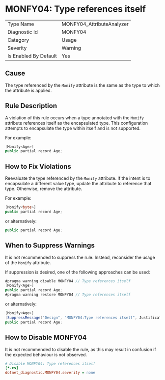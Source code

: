 # MONFY04: Type references itself

<table>
<tr>
  <td>Type Name</td>
  <td>MONFY04_AttributeAnalyzer</td>
</tr>
<tr>
  <td>Diagnostic Id</td>
  <td>MONFY04</td>
</tr>
<tr>
  <td>Category</td>
  <td>Usage</td>
</tr>
<tr>
  <td>Severity</td>
  <td>Warning</td>
</tr>
<tr>
  <td>Is Enabled By Default</td>
  <td>Yes</td>
</tr>
</table>

## Cause

The type referenced by the `Monify` attribute is the same as the type to which the attribute is applied.

## Rule Description

A violation of this rule occurs when a type annotated with the `Monify` attribute references itself as the encapsulated type. This configuration attempts to encapsulate the type within itself and is not supported.

For example:

```csharp
[Monify<Age>]
public partial record Age;
```

## How to Fix Violations

Reevaluate the type referenced by the `Monify` attribute. If the intent is to encapsulate a different value type, update the attribute to reference that type. Otherwise, remove the attribute.

For example:

```csharp
[Monify<byte>]
public partial record Age;
```

or alternatively:

```csharp
public partial record Age;
```

## When to Suppress Warnings

It is not recommended to suppress the rule. Instead, reconsider the usage of the `Monify` attribute.

If suppression is desired, one of the following approaches can be used:

```csharp
#pragma warning disable MONFY04 // Type references itself
[Monify<Age>]
public partial record Age;
#pragma warning restore MONFY04 // Type references itself
```

or alternatively:

```csharp
[Monify<Age>]
[SuppressMessage("Design", "MONFY04:Type references itself", Justification = "Explanation for suppression")]
public partial record Age;
```

## How to Disable MONFY04

It is not recommended to disable the rule, as this may result in confusion if the expected behaviour is not observed.

```ini
# Disable MONFY04: Type references itself
[*.cs]
dotnet_diagnostic.MONFY04.severity = none
```

